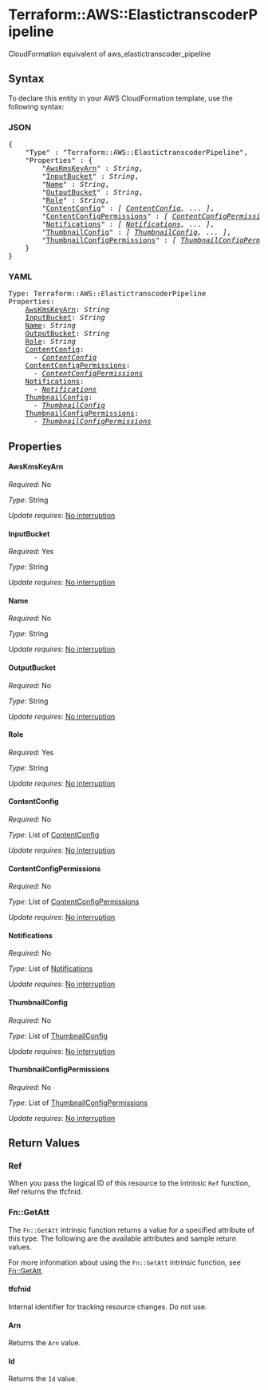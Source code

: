 # Terraform::AWS::ElastictranscoderPipeline

CloudFormation equivalent of aws_elastictranscoder_pipeline

## Syntax

To declare this entity in your AWS CloudFormation template, use the following syntax:

### JSON

<pre>
{
    "Type" : "Terraform::AWS::ElastictranscoderPipeline",
    "Properties" : {
        "<a href="#awskmskeyarn" title="AwsKmsKeyArn">AwsKmsKeyArn</a>" : <i>String</i>,
        "<a href="#inputbucket" title="InputBucket">InputBucket</a>" : <i>String</i>,
        "<a href="#name" title="Name">Name</a>" : <i>String</i>,
        "<a href="#outputbucket" title="OutputBucket">OutputBucket</a>" : <i>String</i>,
        "<a href="#role" title="Role">Role</a>" : <i>String</i>,
        "<a href="#contentconfig" title="ContentConfig">ContentConfig</a>" : <i>[ <a href="contentconfig.md">ContentConfig</a>, ... ]</i>,
        "<a href="#contentconfigpermissions" title="ContentConfigPermissions">ContentConfigPermissions</a>" : <i>[ <a href="contentconfigpermissions.md">ContentConfigPermissions</a>, ... ]</i>,
        "<a href="#notifications" title="Notifications">Notifications</a>" : <i>[ <a href="notifications.md">Notifications</a>, ... ]</i>,
        "<a href="#thumbnailconfig" title="ThumbnailConfig">ThumbnailConfig</a>" : <i>[ <a href="thumbnailconfig.md">ThumbnailConfig</a>, ... ]</i>,
        "<a href="#thumbnailconfigpermissions" title="ThumbnailConfigPermissions">ThumbnailConfigPermissions</a>" : <i>[ <a href="thumbnailconfigpermissions.md">ThumbnailConfigPermissions</a>, ... ]</i>
    }
}
</pre>

### YAML

<pre>
Type: Terraform::AWS::ElastictranscoderPipeline
Properties:
    <a href="#awskmskeyarn" title="AwsKmsKeyArn">AwsKmsKeyArn</a>: <i>String</i>
    <a href="#inputbucket" title="InputBucket">InputBucket</a>: <i>String</i>
    <a href="#name" title="Name">Name</a>: <i>String</i>
    <a href="#outputbucket" title="OutputBucket">OutputBucket</a>: <i>String</i>
    <a href="#role" title="Role">Role</a>: <i>String</i>
    <a href="#contentconfig" title="ContentConfig">ContentConfig</a>: <i>
      - <a href="contentconfig.md">ContentConfig</a></i>
    <a href="#contentconfigpermissions" title="ContentConfigPermissions">ContentConfigPermissions</a>: <i>
      - <a href="contentconfigpermissions.md">ContentConfigPermissions</a></i>
    <a href="#notifications" title="Notifications">Notifications</a>: <i>
      - <a href="notifications.md">Notifications</a></i>
    <a href="#thumbnailconfig" title="ThumbnailConfig">ThumbnailConfig</a>: <i>
      - <a href="thumbnailconfig.md">ThumbnailConfig</a></i>
    <a href="#thumbnailconfigpermissions" title="ThumbnailConfigPermissions">ThumbnailConfigPermissions</a>: <i>
      - <a href="thumbnailconfigpermissions.md">ThumbnailConfigPermissions</a></i>
</pre>

## Properties

#### AwsKmsKeyArn

_Required_: No

_Type_: String

_Update requires_: [No interruption](https://docs.aws.amazon.com/AWSCloudFormation/latest/UserGuide/using-cfn-updating-stacks-update-behaviors.html#update-no-interrupt)

#### InputBucket

_Required_: Yes

_Type_: String

_Update requires_: [No interruption](https://docs.aws.amazon.com/AWSCloudFormation/latest/UserGuide/using-cfn-updating-stacks-update-behaviors.html#update-no-interrupt)

#### Name

_Required_: No

_Type_: String

_Update requires_: [No interruption](https://docs.aws.amazon.com/AWSCloudFormation/latest/UserGuide/using-cfn-updating-stacks-update-behaviors.html#update-no-interrupt)

#### OutputBucket

_Required_: No

_Type_: String

_Update requires_: [No interruption](https://docs.aws.amazon.com/AWSCloudFormation/latest/UserGuide/using-cfn-updating-stacks-update-behaviors.html#update-no-interrupt)

#### Role

_Required_: Yes

_Type_: String

_Update requires_: [No interruption](https://docs.aws.amazon.com/AWSCloudFormation/latest/UserGuide/using-cfn-updating-stacks-update-behaviors.html#update-no-interrupt)

#### ContentConfig

_Required_: No

_Type_: List of <a href="contentconfig.md">ContentConfig</a>

_Update requires_: [No interruption](https://docs.aws.amazon.com/AWSCloudFormation/latest/UserGuide/using-cfn-updating-stacks-update-behaviors.html#update-no-interrupt)

#### ContentConfigPermissions

_Required_: No

_Type_: List of <a href="contentconfigpermissions.md">ContentConfigPermissions</a>

_Update requires_: [No interruption](https://docs.aws.amazon.com/AWSCloudFormation/latest/UserGuide/using-cfn-updating-stacks-update-behaviors.html#update-no-interrupt)

#### Notifications

_Required_: No

_Type_: List of <a href="notifications.md">Notifications</a>

_Update requires_: [No interruption](https://docs.aws.amazon.com/AWSCloudFormation/latest/UserGuide/using-cfn-updating-stacks-update-behaviors.html#update-no-interrupt)

#### ThumbnailConfig

_Required_: No

_Type_: List of <a href="thumbnailconfig.md">ThumbnailConfig</a>

_Update requires_: [No interruption](https://docs.aws.amazon.com/AWSCloudFormation/latest/UserGuide/using-cfn-updating-stacks-update-behaviors.html#update-no-interrupt)

#### ThumbnailConfigPermissions

_Required_: No

_Type_: List of <a href="thumbnailconfigpermissions.md">ThumbnailConfigPermissions</a>

_Update requires_: [No interruption](https://docs.aws.amazon.com/AWSCloudFormation/latest/UserGuide/using-cfn-updating-stacks-update-behaviors.html#update-no-interrupt)

## Return Values

### Ref

When you pass the logical ID of this resource to the intrinsic `Ref` function, Ref returns the tfcfnid.

### Fn::GetAtt

The `Fn::GetAtt` intrinsic function returns a value for a specified attribute of this type. The following are the available attributes and sample return values.

For more information about using the `Fn::GetAtt` intrinsic function, see [Fn::GetAtt](https://docs.aws.amazon.com/AWSCloudFormation/latest/UserGuide/intrinsic-function-reference-getatt.html).

#### tfcfnid

Internal identifier for tracking resource changes. Do not use.

#### Arn

Returns the <code>Arn</code> value.

#### Id

Returns the <code>Id</code> value.

